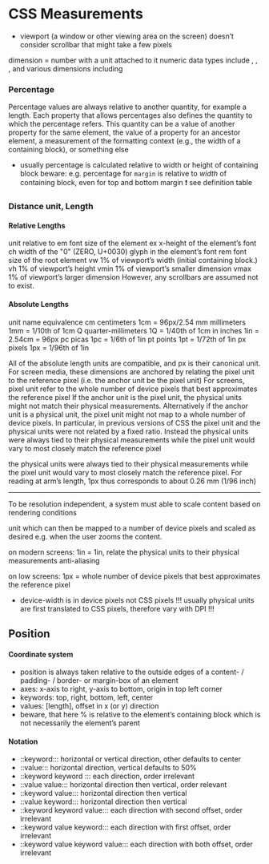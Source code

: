 # CSS Measurements

- viewport (a window or other viewing area on the screen)
	doesn’t consider scrollbar that might take a few pixels

dimension = number with a unit attached to it
numeric data types include <integer>, <number>, <percentage>, and various dimensions including 


### Percentage

Percentage values are always relative to another quantity, for example a length. Each property that allows percentages also defines the quantity to which the percentage refers. This quantity can be a value of another property for the same element, the value of a property for an ancestor element, a measurement of the formatting context (e.g., the width of a containing block), or something else

- usually percentage is calculated relative to width or height of containing block
beware: e.g. percentage for `margin` is relative to _width_ of containing block, even for top and bottom margin ❗️
see definition table


### Distance unit, Length

#### Relative Lengths

unit	relative to
em	font size of the element
ex	x-height of the element’s font
ch	width of the "0" (ZERO, U+0030) glyph in the element’s font
rem	font size of the root element
vw	1% of viewport’s width (initial containing block.)
vh	1% of viewport’s height
vmin	1% of viewport’s smaller dimension
vmax	1% of viewport’s larger dimension
However, any scrollbars are assumed not to exist.

#### Absolute Lengths

unit	name	equivalence
cm	centimeters	1cm = 96px/2.54
mm	millimeters	1mm = 1/10th of 1cm
Q	quarter-millimeters	1Q = 1/40th of 1cm
in	inches	1in = 2.54cm = 96px
pc	picas	1pc = 1/6th of 1in
pt	points	1pt = 1/72th of 1in
px	pixels	1px = 1/96th of 1in


All of the absolute length units are compatible, and px is their canonical unit.
For screen media, these dimensions are anchored by relating the pixel unit to the reference pixel (i.e. the anchor unit be the pixel unit)
For screens, pixel unit refer to the whole number of device pixels that best approximates the reference pixel
If the anchor unit is the pixel unit, the physical units might not match their physical measurements. Alternatively if the anchor unit is a physical unit, the pixel unit might not map to a whole number of device pixels.
In particular, in previous versions of CSS the pixel unit and the physical units were not related by a fixed ratio. Instead the physical units were always tied to their physical measurements while the pixel unit would vary to most closely match the reference pixel

the physical units were always tied to their physical measurements while the pixel unit would vary to most closely match the reference pixel. For reading at arm’s length, 1px thus corresponds to about 0.26 mm (1/96 inch)

-----

To be resolution independent, a system must able to scale content based on rendering conditions

unit which can then be mapped to a number of device pixels and scaled as desired e.g. when the user zooms the content.

on modern screens: 1in = 1in, relate the physical units to their physical measurements
anti-aliasing

on low screens: 1px = whole number of device pixels that best approximates the reference pixel

- device-width is in device pixels not CSS pixels !!!
usually physical units are first translated to CSS pixels, therefore vary with DPI !!!


## Position

#### Coordinate system
- position is always taken relative to the outside edges of a content- / padding- / border- or margin-box of an element
- axes: x-axis to right, y-axis to bottom, origin in top left corner
- keywords: top, right, bottom, left, center
- values: \[length], offset in x (or y) direction
- beware, that here % is relative to the element’s containing block which is not necessarily the element’s parent

#### Notation
- ::keyword::: horizontal or vertical direction, other defaults to center
- ::value::: horizontal direction, vertical defaults to 50%
- ::keyword keyword ::: each direction, order irrelevant
- ::value value::: horizontal direction then vertical, order relevant
- ::keyword value::: horizontal direction then vertical
- ::value keyword::: horizontal direction then vertical
- ::keyword keyword value::: each direction with second offset, order irrelevant
- ::keyword value keyword::: each direction with first offset, order irrelevant
- ::keyword value keyword value::: each direction with both offset, order irrelevant